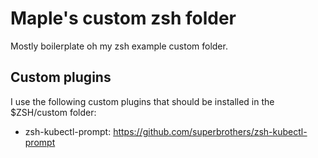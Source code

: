 # Maple's custom zsh folder

Mostly boilerplate oh my zsh example custom folder.

## Custom plugins

I use the following custom plugins that should be installed in the $ZSH/custom folder:

* zsh-kubectl-prompt: https://github.com/superbrothers/zsh-kubectl-prompt